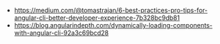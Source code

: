 * https://medium.com/@tomastrajan/6-best-practices-pro-tips-for-angular-cli-better-developer-experience-7b328bc9db81
* https://blog.angularindepth.com/dynamically-loading-components-with-angular-cli-92a3c69bcd28
